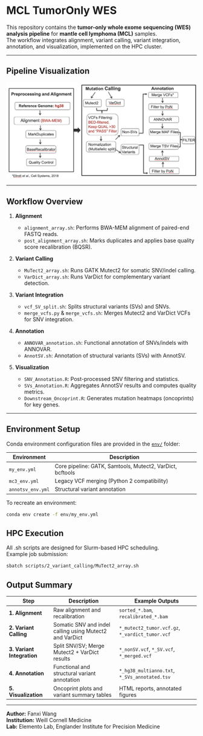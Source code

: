 # MCL TumorOnly WES

This repository contains the **tumor-only whole exome sequencing (WES) analysis pipeline** for **mantle cell lymphoma (MCL)** samples.  
The workflow integrates alignment, variant calling, variant integration, annotation, and visualization, implemented on the HPC cluster.

---

## Pipeline Visualization

<p align="center">
  <img src="https://github.com/Fanxi-Wang/MCL_TumorOnly_WES/blob/main/images/Pipeline.png?raw=true" width="700">
</p>

---

## Workflow Overview

1. **Alignment**
   - `alignment_array.sh`: Performs BWA-MEM alignment of paired-end FASTQ reads.
   - `post_alignment_array.sh`: Marks duplicates and applies base quality score recalibration (BQSR).

2. **Variant Calling**
   - `MuTect2_array.sh`: Runs GATK Mutect2 for somatic SNV/indel calling.
   - `VarDict_array.sh`: Runs VarDict for complementary variant detection.

3. **Variant Integration**
   - `vcf_SV_split.sh`: Splits structural variants (SVs) and SNVs.
   - `merge_vcfs.py` & `merge_vcfs.sh`: Merges Mutect2 and VarDict VCFs for SNV integration.

4. **Annotation**
   - `ANNOVAR_annotation.sh`: Functional annotation of SNVs/indels with ANNOVAR.
   - `AnnotSV.sh`: Annotation of structural variants (SVs) with AnnotSV.

5. **Visualization**
   - `SNV_Annotation.R`: Post-processed SNV filtering and statistics.
   - `SVs_Annotation.R`: Aggregates AnnotSV results and computes quality metrics.
   - `Downstream_Oncoprint.R`: Generates mutation heatmaps (oncoprints) for key genes.

---

## Environment Setup

Conda environment configuration files are provided in the [`env/`](./env) folder:

| Environment | Description |
|--------------|-------------|
| `my_env.yml` | Core pipeline: GATK, Samtools, Mutect2, VarDict, bcftools |
| `mc3_env.yml` | Legacy VCF merging (Python 2 compatibility) |
| `annotsv_env.yml` | Structural variant annotation |

To recreate an environment:
```bash
conda env create -f env/my_env.yml

```
## HPC Execution

All .sh scripts are designed for Slurm-based HPC scheduling.  
Example job submission:

```bash
sbatch scripts/2_variant_calling/MuTect2_array.sh
```

## Output Summary

| Step | Description | Example Outputs |
|------|--------------|------------------|
| **1. Alignment** | Raw alignment and recalibration | `sorted_*.bam`, `recalibrated_*.bam` |
| **2. Variant Calling** | Somatic SNV and indel calling using Mutect2 and VarDict | `*_mutect2_tumor.vcf.gz`, `*_vardict_tumor.vcf` |
| **3. Variant Integration** | Split SNV/SV; Merge Mutect2 + VarDict results | `*_nonSV.vcf`, `*_SV.vcf`, `*_merged.vcf`|
| **4. Annotation** | Functional and structural variant annotation | `*_hg38_multianno.txt`, `*_SVs_annotated.tsv` |
| **5. Visualization** | Oncoprint plots and variant summary tables | HTML reports, annotated figures |

---

**Author:** Fanxi Wang  
**Institution:** Weill Cornell Medicine  
**Lab:** Elemento Lab, Englander Institute for Precision Medicine
